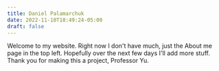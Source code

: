 ```yaml
---
title: Daniel Palamarchuk
date: 2022-11-10T18:49:24-05:00
draft: false
---
```

Welcome to my website.
Right now I don't have much, just the About me page in the top left.
Hopefully over the next few days I'll add more stuff.
Thank you for making this a project, Professor Yu.
